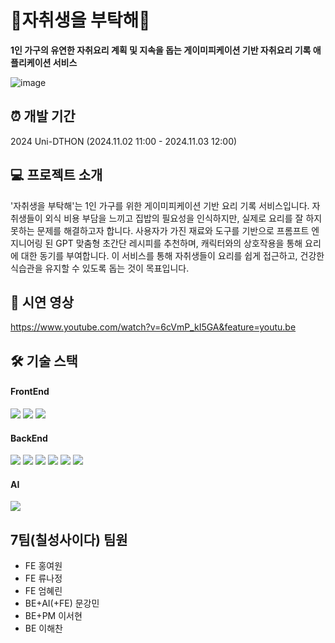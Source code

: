 # 🍳자취생을 부탁해🥄

**1인 가구의 유연한 자취요리 계획 및 지속을 돕는 게이미피케이션 기반 자취요리 기록 애플리케이션 서비스**

![image](https://github.com/user-attachments/assets/32150442-4cc2-46ae-8d48-5befc6feda44)

## ⏰ 개발 기간
2024 Uni-DTHON (2024.11.02 11:00 - 2024.11.03 12:00)

## 💻 프로젝트 소개
'자취생을 부탁해'는 1인 가구를 위한 게이미피케이션 기반 요리 기록 서비스입니다. 자취생들이 외식 비용 부담을 느끼고 집밥의 필요성을 인식하지만, 실제로 요리를 잘 하지 못하는 문제를 해결하고자 합니다. 사용자가 가진 재료와 도구를 기반으로 프롬프트 엔지니어링 된 GPT 맞춤형 초간단 레시피를 추천하며, 캐릭터와의 상호작용을 통해 요리에 대한 동기를 부여합니다. 이 서비스를 통해 자취생들이 요리를 쉽게 접근하고, 건강한 식습관을 유지할 수 있도록 돕는 것이 목표입니다.

## 📼 시연 영상
https://www.youtube.com/watch?v=6cVmP_kI5GA&feature=youtu.be

## 🛠️ 기술 스택

#### FrontEnd
<img src="https://img.shields.io/badge/react-61DAFB?style=for-the-badge&logo=react&logoColor=black"> <img src="https://img.shields.io/badge/tailwindcss-06B6D4?style=for-the-badge&logo=tailwindcss&logoColor=white"> 
<img src="https://img.shields.io/badge/vite-646CFF?style=for-the-badge&logo=vite&logoColor=white">

#### BackEnd
<img src="https://img.shields.io/badge/java-007396?style=for-the-badge&logo=java&logoColor=white"> <img src="https://img.shields.io/badge/springboot-6DB33F?style=for-the-badge&logo=springboot&logoColor=white"> <img src="https://img.shields.io/badge/Spring Security-6DB33F?style=for-the-badge&logo=springsecurity&logoColor=white"> <img src="https://img.shields.io/badge/MYSQL-4479A1?style=for-the-badge&logo=mysql&logoColor=white"> <img src="https://img.shields.io/badge/gradle-02303A?style=for-the-badge&logo=gradle&logoColor=white"> <img src="https://img.shields.io/badge/-Swagger-%23Clojure?style=for-the-badge&logo=swagger&logoColor=white">

#### AI
<img src="https://img.shields.io/badge/chatGPT-74aa9c?style=for-the-badge&logo=openai&logoColor=white">

## 7팀(칠성사이다) 팀원
- FE 홍여원
- FE 류나정
- FE 엄혜린
- BE+AI(+FE) 문강민
- BE+PM 이서현
- BE 이해찬
